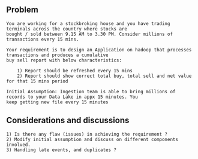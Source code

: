 ## Problem

    You are working for a stockbroking house and you have trading terminals across the country where stocks are 
    bought / sold between 9.15 AM to 3.30 PM. Consider millions of transactions every 15 mins.
    
    Your requirement is to design an Application on hadoop that processes transactions and produces a cumulative 
    buy sell report with below characteristics:
    
        1) Report should be refreshed every 15 mins
        2) Report should show correct total buy, total sell and net value for that 15 mins period

    Initial Assumption: Ingestion team is able to bring millions of records to your Data Lake in appx 15 minutes. You 
    keep getting new file every 15 minutes
    

## Considerations and discussions

    1) Is there any flaw (issues) in achieving the requirement ?
    2) Modify initial assumption and discuss on different components involved.
    3) Handling late events, and duplicates ?


